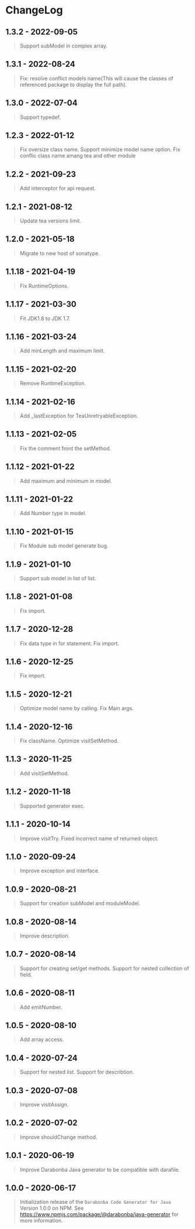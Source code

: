 # ChangeLog

## 1.3.2 - 2022-09-05

> Support subModel in complex array.

## 1.3.1 - 2022-08-24

> Fix: resolve conflict models name(This will cause the classes of referenced package to display the full path).

## 1.3.0 - 2022-07-04

> Support typedef.

## 1.2.3 - 2022-01-12

> Fix oversize class name.
> Support minimize model name option.
> Fix conflic class name amang tea and other module

## 1.2.2 - 2021-09-23

> Add interceptor for api request.

## 1.2.1 - 2021-08-12

> Update tea versions limit.

## 1.2.0 - 2021-05-18

> Migrate to new host of sonatype.

## 1.1.18 - 2021-04-19

> Fix RuntimeOptions.

## 1.1.17 - 2021-03-30

> Fit JDK1.8 to JDK 1.7.

## 1.1.16 - 2021-03-24

> Add minLength and maximum limit.

## 1.1.15 - 2021-02-20

> Remove RuntimeException.

## 1.1.14 - 2021-02-16

> Add _lastException for TeaUnretryableException.

## 1.1.13 - 2021-02-05

> Fix the comment front the setMethod.

## 1.1.12 - 2021-01-22

> Add maximum and minimum in model.

## 1.1.11 - 2021-01-22

> Add Number type in model.

## 1.1.10 - 2021-01-15

> Fix Module sub model generate bug.

## 1.1.9 - 2021-01-10

> Support sub model in list of list.

## 1.1.8 - 2021-01-08

> Fix import.

## 1.1.7 - 2020-12-28

> Fix data type in for statement.
> Fix import.

## 1.1.6 - 2020-12-25

> Fix import.

## 1.1.5 - 2020-12-21

> Optimize model name by calling.
> Fix Main args.

## 1.1.4 - 2020-12-16

> Fix className.
> Optimize visitSetMethod.

## 1.1.3 - 2020-11-25

> Add visitSetMethod.

## 1.1.2 - 2020-11-18

> Supported generator exec.

## 1.1.1 - 2020-10-14

> Improve visitTry.
> Fixed incorrect name of returned object.

## 1.1.0 - 2020-09-24

> Improve exception and interface.

## 1.0.9 - 2020-08-21

> Support for creation subModel and moduleModel.

## 1.0.8 - 2020-08-14

> Improve description.

## 1.0.7 - 2020-08-14

> Support for creating set/get methods.
> Support for nested collection of field.

## 1.0.6 - 2020-08-11

> Add emitNumber.

## 1.0.5 - 2020-08-10

> Add array access.

## 1.0.4 - 2020-07-24

> Support for nested list.
> Support for describtion.

## 1.0.3 - 2020-07-08

> Improve visitAssign.

## 1.0.2 - 2020-07-02

> Improve shouldChange method.

## 1.0.1 - 2020-06-19

> Improve Darabonba Java generator to be compatible with darafile.

## 1.0.0 - 2020-06-17

> Initialization release of the `Darabonba Code Generator for Java` Version 1.0.0 on NPM.
> See <https://www.npmjs.com/package/@darabonba/java-generator> for more information.